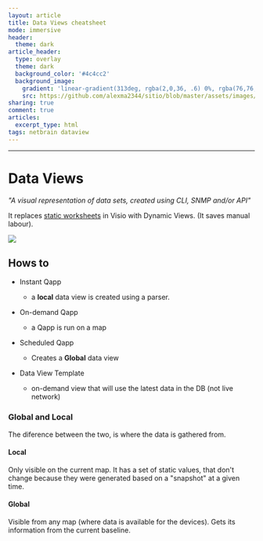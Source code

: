 ```yaml
---
layout: article
title: Data Views cheatsheet
mode: immersive
header:
  theme: dark
article_header:
  type: overlay
  theme: dark
  background_color: '#4c4cc2'
  background_image:
    gradient: 'linear-gradient(313deg, rgba(2,0,36, .6) 0%, rgba(76,76,194, .6) 47%, rgba(0,212,255, .6) 100%)'
    src: https://github.com/alexma2344/sitio/blob/master/assets/images/rainbows.jpg?raw=true"
sharing: true
comment: true
articles:
  excerpt_type: html
tags: netbrain dataview
---
```


<!--more-->

---

# Data Views

*"A visual representation of data sets, created using CLI, SNMP and/or API"*

It replaces [static worksheets](http://networkdiagram101.com/?page_id=113) in Visio with Dynamic Views. (It saves manual labour).


<img src="https://github.com/alexma2344/sitio/blob/master/assets/images/dataviews-improvement.jpg?raw=true">


## Hows to

- Instant Qapp
	- a **local** data view is created using a parser.

- On-demand Qapp
	- a Qapp is run on a map

- Scheduled Qapp
	- Creates a **Global** data view

- Data View Template
	- on-demand view that will use the latest data in the DB (not live network)

### Global and Local

The diference between the two, is where the data is gathered from.

#### Local
Only visible on the current map.
It has a set of static values, that don't change because they were generated based on a "snapshot" at a given time.

#### Global
Visible from any map (where data is available for the devices).
Gets its information from the current baseline.